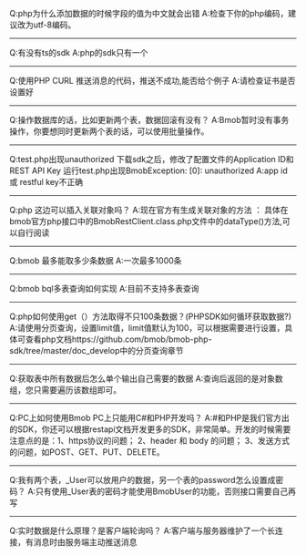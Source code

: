 Q:php为什么添加数据的时候字段的值为中文就会出错
A:检查下你的php编码，建议改为utf-8编码。

---

Q:有没有ts的sdk
A:php的sdk只有一个

---

Q:使用PHP CURL 推送消息的代码，推送不成功,能否给个例子
A:请检查证书是否设置好

---

Q:操作数据库的话，比如更新两个表，数据回滚有没有？
A:Bmob暂时没有事务操作，你要想同时更新两个表的话，可以使用批量操作。

---

Q:test.php出现unauthorized
下载sdk之后，修改了配置文件的Application ID和REST API Key
运行test.php出现BmobException: [0]: unauthorized 
A:app id 或 restful key不正确

---

Q:php 这边可以插入关联对象吗？
A:现在官方有生成关联对象的方法 ：
具体在bmob官方php接口中的BmobRestClient.class.php文件中的dataType()方法,可以自行阅读

---

Q:bmob 最多能取多少条数据
A:一次最多1000条

---

Q:bmob bql多表查询如何实现
A:目前不支持多表查询

---

Q:php如何使用get（）方法取得不只100条数据？(PHPSDK如何循环获取数据?)
A:请使用分页查询，设置limit值，limit值默认为100，可以根据需要进行设置，具体可查看php文档https://github.com/bmob/bmob-php-sdk/tree/master/doc_develop中的分页查询章节

---

Q:获取表中所有数据后怎么单个输出自己需要的数据
A:查询后返回的是对象数组，您只需要遍历该数组即可。

---

Q:PC上如何使用Bmob
PC上只能用C#和PHP开发吗？
A:#和PHP是我们官方出的SDK，你还可以根据restapi文档开发更多的SDK，非常简单。开发的时候需要注意点的是：1、https协议的问题； 2、header 和 body 的问题； 3、发送方式的问题，如POST、GET、PUT、DELETE。
 

---

Q:我有两个表，_User可以放用户的数据，另一个表的password怎么设置成密码？
A:只有使用_User表的密码才能使用BmobUser的功能，否则接口需要自己再写

---

Q:实时数据是什么原理？是客户端轮询吗？
A:客户端与服务器维护了一个长连接，有消息时由服务端主动推送消息




